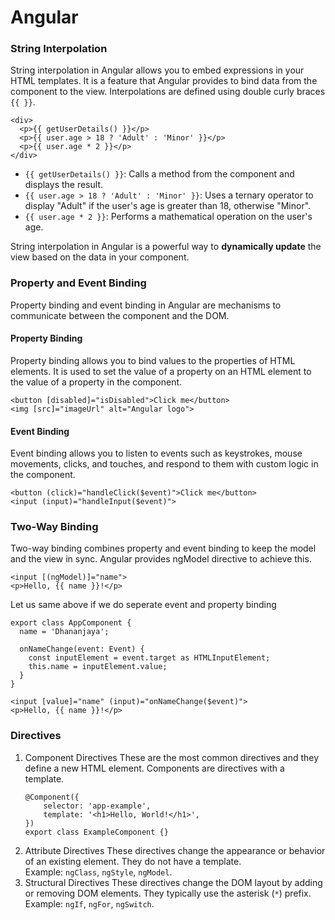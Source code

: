 # Angular

### String Interpolation
String interpolation in Angular allows you to embed expressions in your HTML templates. It is a feature that Angular provides to bind data from the component to the view. Interpolations are defined using double curly braces `{{ }}`.
```
<div>
  <p>{{ getUserDetails() }}</p>
  <p>{{ user.age > 18 ? 'Adult' : 'Minor' }}</p>
  <p>{{ user.age * 2 }}</p>
</div>
```
- `{{ getUserDetails() }}`: Calls a method from the component and displays the result.
- `{{ user.age > 18 ? 'Adult' : 'Minor' }}`: Uses a ternary operator to display "Adult" if the user's age is greater than 18, otherwise "Minor".
- `{{ user.age * 2 }}`: Performs a mathematical operation on the user's age.
  
String interpolation in Angular is a powerful way to **dynamically update** the view based on the data in your component.
### Property and Event Binding
Property binding and event binding in Angular are mechanisms to communicate between the component and the DOM.
#### Property Binding
Property binding allows you to bind values to the properties of HTML elements. It is used to set the value of a property on an HTML element to the value of a property in the component.
```
<button [disabled]="isDisabled">Click me</button>
<img [src]="imageUrl" alt="Angular logo">
```
#### Event Binding
Event binding allows you to listen to events such as keystrokes, mouse movements, clicks, and touches, and respond to them with custom logic in the component.
```
<button (click)="handleClick($event)">Click me</button>
<input (input)="handleInput($event)">
```

### Two-Way Binding
Two-way binding combines property and event binding to keep the model and the view in sync. Angular provides ngModel directive to achieve this.
```
<input [(ngModel)]="name">
<p>Hello, {{ name }}!</p>
```
Let us same above if we do seperate event and property binding
```
export class AppComponent {
  name = 'Dhananjaya';

  onNameChange(event: Event) {
    const inputElement = event.target as HTMLInputElement;
    this.name = inputElement.value;
  }
}

<input [value]="name" (input)="onNameChange($event)">
<p>Hello, {{ name }}!</p>

```
### Directives
1. Component Directives
     These are the most common directives and they define a new HTML element. Components are directives with a template.
    ```
    @Component({
        selector: 'app-example',
        template: '<h1>Hello, World!</h1>',
    })
    export class ExampleComponent {}
    ```
3. Attribute Directives
       These directives change the appearance or behavior of an existing element. They do not have a template. <br >
       Example: `ngClass`, `ngStyle`, `ngModel`.
5. Structural Directives
       These directives change the DOM layout by adding or removing DOM elements. They typically use the asterisk (`*`) prefix. <br >
       Example: `ngIf`, `ngFor`, `ngSwitch`.
